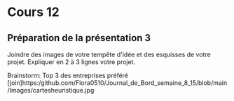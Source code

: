 # Cours 12
## Préparation de la présentation 3 
Joindre des images de votre tempête d'idée et des esquisses de votre projet. Expliquer en 2 à 3 lignes votre projet. 

Brainstorm:
Top 3 des entreprises préféré
[join]https:/github.com/Flora0510/Journal_de_Bord_semaine_8_15/blob/main/Images/cartesheuristique.jpg
